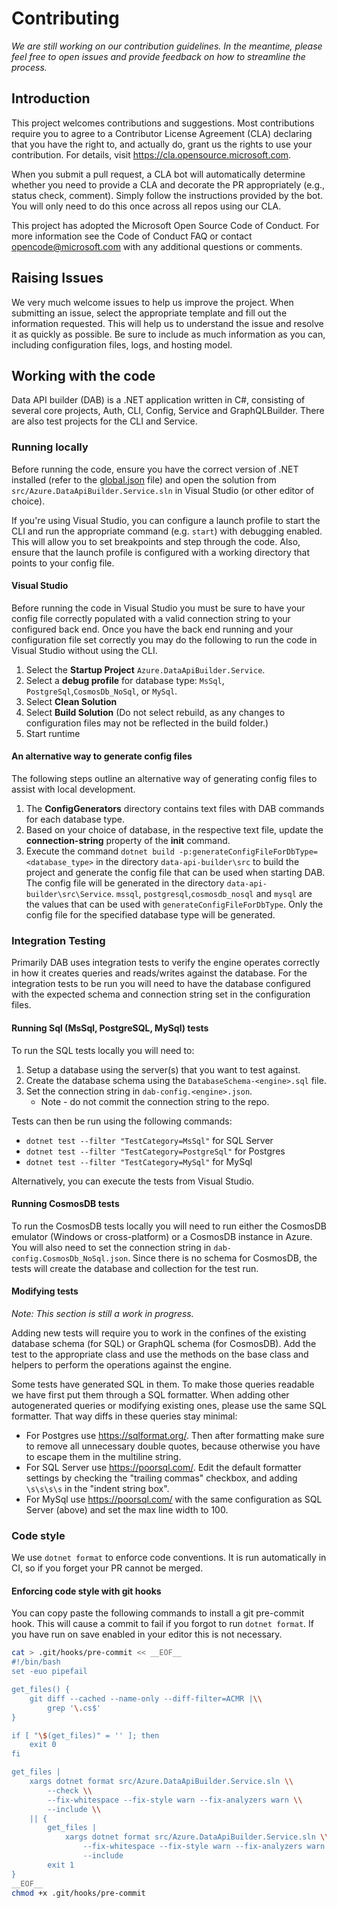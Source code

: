 # Contributing

_We are still working on our contribution guidelines. In the meantime, please feel free to open issues and provide feedback on how to streamline the process._

## Introduction

This project welcomes contributions and suggestions. Most contributions require you to agree to a Contributor License Agreement (CLA) declaring that you have the right to, and actually do, grant us the rights to use your contribution. For details, visit https://cla.opensource.microsoft.com.

When you submit a pull request, a CLA bot will automatically determine whether you need to provide a CLA and decorate the PR appropriately (e.g., status check, comment). Simply follow the instructions provided by the bot. You will only need to do this once across all repos using our CLA.

This project has adopted the Microsoft Open Source Code of Conduct. For more information see the Code of Conduct FAQ or contact opencode@microsoft.com with any additional questions or comments.

## Raising Issues

We very much welcome issues to help us improve the project. When submitting an issue, select the appropriate template and fill out the information requested. This will help us to understand the issue and resolve it as quickly as possible. Be sure to include as much information as you can, including configuration files, logs, and hosting model.

## Working with the code

Data API builder (DAB) is a .NET application written in C#, consisting of several core projects, Auth, CLI, Config, Service and GraphQLBuilder. There are also test projects for the CLI and Service.

### Running locally

Before running the code, ensure you have the correct version of .NET installed (refer to the [global.json](global.json) file) and open the solution from `src/Azure.DataApiBuilder.Service.sln` in Visual Studio (or other editor of choice).

If you're using Visual Studio, you can configure a launch profile to start the CLI and run the appropriate command (e.g. `start`) with debugging enabled. This will allow you to set breakpoints and step through the code. Also, ensure that the launch profile is configured with a working directory that points to your config file.

#### Visual Studio

Before running the code in Visual Studio you must be sure to have your config file correctly populated with a valid connection string to your configured back end. Once you have the back end running and your configuration file set correctly you may do the following to run the code in Visual Studio without using the CLI.

1. Select the **Startup Project** `Azure.DataApiBuilder.Service`.
2. Select a **debug profile** for database type: `MsSql`, `PostgreSql`,`CosmosDb_NoSql`, or `MySql`.
3. Select **Clean Solution**
4. Select **Build Solution** (Do not select rebuild, as any changes to configuration files may not be reflected in the build folder.)
5. Start runtime

#### An alternative way to generate config files

The following steps outline an alternative way of generating config files to assist with local development.

1. The **ConfigGenerators** directory contains text files with DAB commands for each database type.
2. Based on your choice of database, in the respective text file, update the **connection-string** property of the **init** command.
3. Execute the command `dotnet build -p:generateConfigFileForDbType=<database_type>` in the directory `data-api-builder\src` to build the project and generate the config file that can be used when starting DAB. The config file will be generated in the directory `data-api-builder\src\Service`. `mssql`, `postgresql`,`cosmosdb_nosql` and `mysql` are the values that can be used with `generateConfigFileForDbType`. Only the config file for the specified database type will be generated.

### Integration Testing

Primarily DAB uses integration tests to verify the engine operates correctly in how it creates queries and reads/writes against the database. For the integration tests to be run you will need to have the database configured with the expected schema and connection string set in the configuration files.

#### Running Sql (MsSql, PostgreSQL, MySql) tests

To run the SQL tests locally you will need to:

1. Setup a database using the server(s) that you want to test against.
1. Create the database schema using the `DatabaseSchema-<engine>.sql` file.
1. Set the connection string in `dab-config.<engine>.json`.
   - Note - do not commit the connection string to the repo.

Tests can then be run using the following commands:

- `dotnet test --filter "TestCategory=MsSql"` for SQL Server
- `dotnet test --filter "TestCategory=PostgreSql"` for Postgres
- `dotnet test --filter "TestCategory=MySql"` for MySql

Alternatively, you can execute the tests from Visual Studio.

#### Running CosmosDB tests

To run the CosmosDB tests locally you will need to run either the CosmosDB emulator (Windows or cross-platform) or a CosmosDB instance in Azure. You will also need to set the connection string in `dab-config.CosmosDb_NoSql.json`. Since there is no schema for CosmosDB, the tests will create the database and collection for the test run.

#### Modifying tests

_Note: This section is still a work in progress._

Adding new tests will require you to work in the confines of the existing database schema (for SQL) or GraphQL schema (for CosmosDB). Add the test to the appropriate class and use the methods on the base class and helpers to perform the operations against the engine.

Some tests have generated SQL in them. To make those queries readable we have
first put them through a SQL formatter. When adding other autogenerated queries
or modifying existing ones, please use the same SQL formatter. That way diffs in
these queries stay minimal:

- For Postgres use https://sqlformat.org/. Then after formatting make sure to
  remove all unnecessary double quotes, because otherwise you have to escape
  them in the multiline string.
- For SQL Server use https://poorsql.com/. Edit the default formatter settings
  by checking the "trailing commas" checkbox, and adding `\s\s\s\s` in the "indent string box".
- For MySql use https://poorsql.com/ with the same configuration as SQL Server (above) and set
  the max line width to 100.

### Code style

We use `dotnet format` to enforce code conventions. It is run automatically in CI, so if you forget your PR cannot be merged.

#### Enforcing code style with git hooks

You can copy paste the following commands to install a git pre-commit hook. This will cause a commit to fail if you forgot to run `dotnet format`. If you have run on save enabled in your editor this is not necessary.

```bash
cat > .git/hooks/pre-commit << __EOF__
#!/bin/bash
set -euo pipefail

get_files() {
    git diff --cached --name-only --diff-filter=ACMR |\\
        grep '\.cs$'
}

if [ "\$(get_files)" = '' ]; then
    exit 0
fi

get_files |
    xargs dotnet format src/Azure.DataApiBuilder.Service.sln \\
        --check \\
        --fix-whitespace --fix-style warn --fix-analyzers warn \\
        --include \\
    || {
        get_files |
            xargs dotnet format src/Azure.DataApiBuilder.Service.sln \\
                --fix-whitespace --fix-style warn --fix-analyzers warn \\
                --include
        exit 1
}
__EOF__
chmod +x .git/hooks/pre-commit
```
